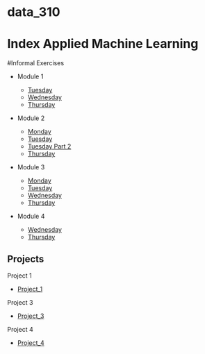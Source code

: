 # data_310
# Index Applied Machine Learning 


#Informal Exercises 
- Module 1 
  - [Tuesday](Week_1/Tues1.md)
  - [Wednesday](Week_1/Wed1.md)
  - [Thursday](Week_1/Thurs1.md)
- Module 2
  - [Monday](Week_2/Mon2.md)
  - [Tuesday](Week_2/Tues2.md)
  - [Tuesday Part 2](Week_2/TuestPt2.md)
  - [Thursday](Week_2/Thurs2.md)
  
- Module 3
  - [Monday](Week_3/Mon3.md)
  - [Tuesday](Week_3/Tues3.md)
  - [Wednesday](Week_3/Wed2.md)
  - [Thursday](Week_3/Thurs3.md)
  
- Module 4 
  - [Wednesday](Week_4/Wwd4.md)
  - [Thursday](Week_4/Thurs4.md)



## Projects 
Project 1 
  - [Project_1](Week_1/Project_1.md)
    
Project 3 
  - [Project_3](Week_3/Project_3.md)

Project 4
- [Project_4](Week_4/Proj_4.md)

